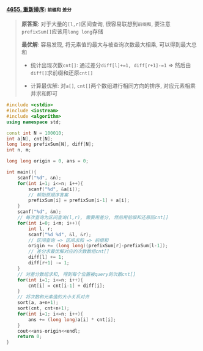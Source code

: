 #### [4655. 重新排序](https://www.acwing.com/problem/content/4658/): `前缀和` `差分`

> **原答案**: 对于大量的`[l,r]`区间查询, 很容易联想到`前缀和`, 要注意`prefixSum[]`应该用`long long`存储
> 
> **最优解**: 容易发现, 将元素值的最大与被查询次数最大相乘, 可以得到最大总和
> 
> - 统计出现次数`cnt[]`: 通过差分`diff[l]+=1, diff[r+1]-=1` => 然后由`diff[]`求前缀和还原`cnt[]`
>   
> - 计算最优解: 对`a[]`, `cnt[]`两个数组进行相同方向的排序, 对应元素相乘并求和即可

```CPP
#include <cstdio>
#include <iostream>
#include <algorithm>
using namespace std;

const int N = 100010;
int a[N], cnt[N];
long long prefixSum[N], diff[N];
int n, m;

long long origin = 0, ans = 0;

int main(){
    scanf("%d", &n);
    for(int i=1; i<=n; i++){
        scanf("%d", &a[i]);
        // 帮助原顺序答案
        prefixSum[i] = prefixSum[i-1] + a[i];
    }
    scanf("%d", &m);
    // 每次查询为区间查询(l,r), 需要用差分, 然后用前缀和还原回cnt[]
    for(int i=0; i<m; i++){
        int l, r;
        scanf("%d %d", &l, &r);
        // 区间查询 => 区间求和 => 前缀和
        origin += (long long)(prefixSum[r]-prefixSum[l-1]);
        // 差分求最优解对应的次数数组cnt[]
        diff[l] += 1;
        diff[r+1] -= 1;
    }
    // 对差分数组求和, 得到每个位置被query的次数cnt[]
    for(int i=1; i<=n; i++){
        cnt[i] = cnt[i-1] + diff[i];
    }
    // 将次数和元素值的大小关系对齐
    sort(a, a+n+1);
    sort(cnt, cnt+n+1);
    for(int i=1; i<=n; i++){
        ans += (long long)a[i] * cnt[i];
    }
    cout<<ans-origin<<endl;
    return 0;
}
```